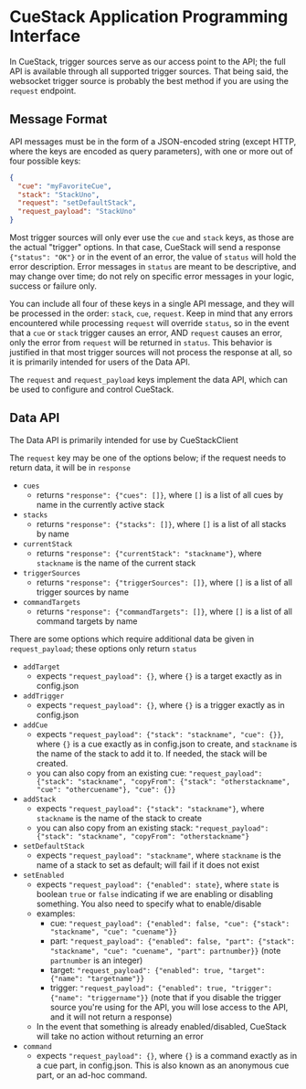 # CueStack Application Programming Interface

In CueStack, trigger sources serve as our access point to the API; the full API is available through all supported trigger sources.
That being said, the websocket trigger source is probably the best method if you are using the `request` endpoint.

## Message Format
API messages must be in the form of a JSON-encoded string (except HTTP, where the keys are encoded as query parameters), with one or more out of four possible keys:
```json
{
  "cue": "myFavoriteCue",
  "stack": "StackUno",
  "request": "setDefaultStack",
  "request_payload": "StackUno"
}
```

Most trigger sources will only ever use the `cue` and `stack` keys, as those are the actual "trigger" options. In that case, CueStack will send a response `{"status": "OK"}` or in the event of an error, the value of `status` will hold the error description. 
Error messages in `status` are meant to be descriptive, and may change over time; do not rely on specific error messages in your logic, success or failure only.

You can include all four of these keys in a single API message, and they will be processed in the order: `stack`, `cue`, `request`. Keep in mind that any errors encountered while processing `request` will override `status`, so in the event that a `cue` or `stack` trigger causes an error, AND `request` causes an error, only the error from `request` will be returned in `status`.
This behavior is justified in that most trigger sources will not process the response at all, so it is primarily intended for users of the Data API.

The `request` and `request_payload` keys implement the data API, which can be used to configure and control CueStack.

## Data API
The Data API is primarily intended for use by CueStackClient

The `request` key may be one of the options below; if the request needs to return data, it will be in `response`

* `cues`
  - returns `"response": {"cues": []}`, where `[]` is a list of all cues by name in the currently active stack
* `stacks`
  - returns `"response": {"stacks": []}`, where `[]` is a list of all stacks by name
* `currentStack`
  - returns `"response": {"currentStack": "stackname"}`, where `stackname` is the name of the current stack
* `triggerSources`
  - returns `"response": {"triggerSources": []}`, where `[]` is a list of all trigger sources by name
* `commandTargets`
  - returns `"response": {"commandTargets": []}`, where `[]` is a list of all command targets by name

There are some options which require additional data be given in `request_payload`; these options only return `status`

* `addTarget`
  - expects `"request_payload": {}`, where `{}` is a target exactly as in config.json
* `addTrigger`
  - expects `"request_payload": {}`, where `{}` is a trigger exactly as in config.json
* `addCue`
  - expects `"request_payload": {"stack": "stackname", "cue": {}}`, where `{}` is a cue exactly as in config.json to create, and `stackname` is the name of the stack to add it to. If needed, the stack will be created.
  - you can also copy from an existing cue: `"request_payload": {"stack": "stackname", "copyFrom": {"stack": "otherstackname", "cue": "othercuename"}, "cue": {}}`
* `addStack`
  - expects `"request_payload": {"stack": "stackname"}`, where `stackname` is the name of the stack to create
  - you can also copy from an existing stack: `"request_payload": {"stack": "stackname", "copyFrom": "otherstackname"}`
* `setDefaultStack`
  - expects `"request_payload": "stackname"`, where `stackname` is the name of a stack to set as default; will fail if it does not exist
* `setEnabled`
  - expects `"request_payload": {"enabled": state}`, where `state` is boolean `true` or `false` indicating if we are enabling or disabling something. You also need to specify what to enable/disable
  - examples: 
    - cue: `"request_payload": {"enabled": false, "cue": {"stack": "stackname", "cue": "cuename"}}`
    - part: `"request_payload": {"enabled": false, "part": {"stack": "stackname", "cue": "cuename", "part": partnumber}}` (note `partnumber` is an integer)
    - target: `"request_payload": {"enabled": true, "target": {"name": "targetname"}}`
    - trigger: `"request_payload": {"enabled": true, "trigger": {"name": "triggername"}}` (note that if you disable the trigger source you're using for the API, you will lose access to the API, and it will not return a response)
  - In the event that something is already enabled/disabled, CueStack will take no action without returning an error
* `command`
  - expects `"request_payload": {}`, where `{}` is a command exactly as in a cue part, in config.json. This is also known as an anonymous cue part, or an ad-hoc command.
    
    


